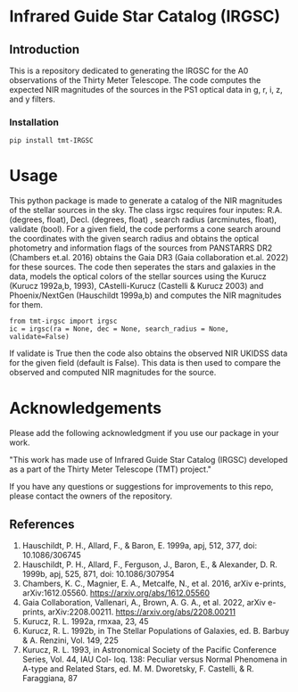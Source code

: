 # Infrared Guide Star Catalog (IRGSC)

## Introduction

This is a repository dedicated to generating the IRGSC for the A0 observations of the Thirty Meter Telescope. The code computes the expected NIR magnitudes of the sources in the PS1 optical data in g, r, i, z, and y filters.

### Installation
```
pip install tmt-IRGSC
```

# Usage
This python package is made to generate a catalog of the NIR magnitudes of the stellar sources in the sky. The class irgsc requires four inputes: R.A. (degrees, float), Decl. (degrees, float) , search radius (arcminutes, float), validate (bool). For a given field, the code performs a cone search around the coordinates with the given search radius and obtains the optical photometry and information flags of the sources from PANSTARRS DR2 (Chambers et.al. 2016) obtains the Gaia DR3 (Gaia collaboration et.al. 2022) for these sources. The code then seperates the stars and galaxies in the data, models the optical colors of the stellar sources using the Kurucz (Kurucz 1992a,b, 1993), CAstelli-Kurucz (Castelli & Kurucz 2003) and Phoenix/NextGen (Hauschildt 1999a,b) and computes the NIR magnitudes for them.

```
from tmt-irgsc import irgsc
ic = irgsc(ra = None, dec = None, search_radius = None, validate=False)
```

If validate is True then the code also obtains the observed NIR UKIDSS data for the given field (default is False). This data is then used to compare the observed and computed NIR magnitudes for the source.


# Acknowledgements
Please add the following acknowledgment if you use our package in your work.

"This work has made use of Infrared Guide Star Catalog (IRGSC) developed as a part of the Thirty Meter Telescope (TMT) project."

If you have any questions or suggestions for improvements to this repo, please contact the owners of the repository.


## References
1. Hauschildt, P. H., Allard, F., & Baron, E. 1999a, apj, 512, 377, doi: 10.1086/306745
2. Hauschildt, P. H., Allard, F., Ferguson, J., Baron, E., & Alexander, D. R. 1999b, apj, 525, 871,
      doi: 10.1086/307954
3. Chambers, K. C., Magnier, E. A., Metcalfe, N., et al. 2016, arXiv e-prints, arXiv:1612.05560.
      https://arxiv.org/abs/1612.05560
4. Gaia Collaboration, Vallenari, A., Brown, A. G. A., et al. 2022, arXiv e-prints, arXiv:2208.00211.
      https://arxiv.org/abs/2208.00211
5. Kurucz, R. L. 1992a, rmxaa, 23, 45
6. Kurucz, R. L. 1992b, in The Stellar Populations of Galaxies, ed. B. Barbuy & A. Renzini, Vol. 149, 225
7. Kurucz, R. L. 1993, in Astronomical Society of the Pacific Conference Series, Vol. 44, IAU Col-
      loq. 138: Peculiar versus Normal Phenomena in A-type and Related Stars, ed. M. M. Dworetsky,
       F. Castelli, & R. Faraggiana, 87
